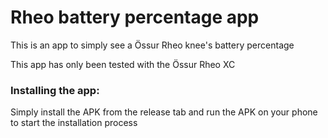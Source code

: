 # Rheo battery percentage app

This is an app to simply see a Össur Rheo knee's battery percentage

This app has only been tested with the Össur Rheo XC

### Installing the app:

Simply install the APK from the release tab and run the APK on your phone to start the installation process
